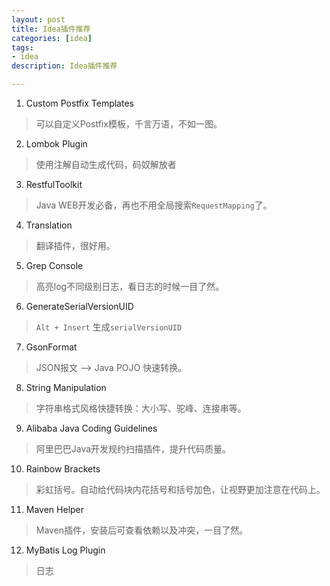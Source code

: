 ```yaml
---
layout: post
title: Idea插件推荐
categories: [idea]
tags: 
- idea
description: Idea插件推荐

---
```




1. Custom Postfix Templates

> 可以自定义Postfix模板，千言万语，不如一图。

2. Lombok Plugin

> 使用注解自动生成代码，码奴解放者

3. RestfulToolkit

> Java WEB开发必备，再也不用全局搜索`RequestMapping`了。

4. Translation

> 翻译插件，很好用。

5. Grep Console

> 高亮log不同级别日志，看日志的时候一目了然。

6. GenerateSerialVersionUID

> `Alt + Insert` 生成`serialVersionUID`

7. GsonFormat

> JSON报文 –> Java POJO 快速转换。

8. String Manipulation

> 字符串格式风格快捷转换：大小写、驼峰、连接串等。

9. Alibaba Java Coding Guidelines

> 阿里巴巴Java开发规约扫描插件，提升代码质量。

10. Rainbow Brackets

> 彩虹括号。自动给代码块内花括号和括号加色，让视野更加注意在代码上。

11. Maven Helper

> Maven插件，安装后可查看依赖以及冲突，一目了然。

12. MyBatis Log Plugin

> 日志